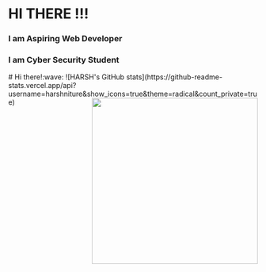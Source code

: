

<!--
**harshniture/harshniture** is a ✨ _special_ ✨ repository because its `README.md` (this file) appears on your GitHub profile.

Here are some ideas to get you started:

- 🔭 I’m currently working on Web Development
- 🌱 I’m currently learning Computer Science Languages
- 👯 I’m looking to collaborate on ...
- 🤔 I’m looking for help with ...
- 💬 Ask me about ...
- 📫 How to reach me: ...
- 😄 Pronouns: ...
- ⚡ Fun fact: ...
-->
<h1>HI THERE !!!</h1>
<h3>I am Aspiring Web Developer</h3>
<h3>I am Cyber Security Student</h3>
# Hi there!:wave: 
![HARSH's GitHub stats](https://github-readme-stats.vercel.app/api?username=harshniture&show_icons=true&theme=radical&count_private=true)
<img align="right" src="https://github-readme-stats.vercel.app/api/top-langs/?username=harshniture&theme=radical" width="335px" data-canonical-><br>

